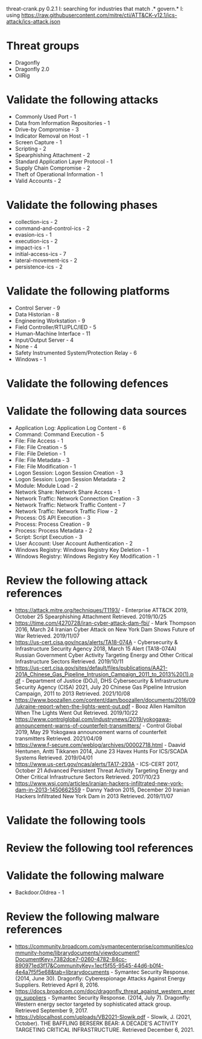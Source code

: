 threat-crank.py 0.2.1
I: searching for industries that match .* govern.*
I: using https://raw.githubusercontent.com/mitre/cti/ATT&CK-v12.1/ics-attack/ics-attack.json
# Threat groups

* Dragonfly
* Dragonfly 2.0
* OilRig

# Validate the following attacks

* Commonly Used Port - 1
* Data from Information Repositories - 1
* Drive-by Compromise - 3
* Indicator Removal on Host - 1
* Screen Capture - 1
* Scripting - 2
* Spearphishing Attachment - 2
* Standard Application Layer Protocol - 1
* Supply Chain Compromise - 2
* Theft of Operational Information - 1
* Valid Accounts - 2

# Validate the following phases

* collection-ics - 2
* command-and-control-ics - 2
* evasion-ics - 1
* execution-ics - 2
* impact-ics - 1
* initial-access-ics - 7
* lateral-movement-ics - 2
* persistence-ics - 2

# Validate the following platforms

* Control Server - 9
* Data Historian - 8
* Engineering Workstation - 9
* Field Controller/RTU/PLC/IED - 5
* Human-Machine Interface - 11
* Input/Output Server - 4
* None - 4
* Safety Instrumented System/Protection Relay - 6
* Windows - 1

# Validate the following defences


# Validate the following data sources

* Application Log: Application Log Content - 6
* Command: Command Execution - 5
* File: File Access - 1
* File: File Creation - 5
* File: File Deletion - 1
* File: File Metadata - 3
* File: File Modification - 1
* Logon Session: Logon Session Creation - 3
* Logon Session: Logon Session Metadata - 2
* Module: Module Load - 2
* Network Share: Network Share Access - 1
* Network Traffic: Network Connection Creation - 3
* Network Traffic: Network Traffic Content - 7
* Network Traffic: Network Traffic Flow - 2
* Process: OS API Execution - 3
* Process: Process Creation - 9
* Process: Process Metadata - 2
* Script: Script Execution - 3
* User Account: User Account Authentication - 2
* Windows Registry: Windows Registry Key Deletion - 1
* Windows Registry: Windows Registry Key Modification - 1

# Review the following attack references

* https://attack.mitre.org/techniques/T1193/ - Enterprise ATT&CK 2019, October 25 Spearphishing Attachment Retrieved. 2019/10/25 
* https://time.com/4270728/iran-cyber-attack-dam-fbi/ - Mark Thompson 2016, March 24 Iranian Cyber Attack on New York Dam Shows Future of War Retrieved. 2019/11/07 
* https://us-cert.cisa.gov/ncas/alerts/TA18-074A - Cybersecurity & Infrastructure Security Agency 2018, March 15 Alert (TA18-074A) Russian Government Cyber Activity Targeting Energy and Other Critical Infrastructure Sectors Retrieved. 2019/10/11 
* https://us-cert.cisa.gov/sites/default/files/publications/AA21-201A_Chinese_Gas_Pipeline_Intrusion_Campaign_2011_to_2013%20(1).pdf - Department of Justice (DOJ), DHS Cybersecurity & Infrastructure Security Agency (CISA) 2021, July 20 Chinese Gas Pipeline Intrusion Campaign, 2011 to 2013 Retrieved. 2021/10/08 
* https://www.boozallen.com/content/dam/boozallen/documents/2016/09/ukraine-report-when-the-lights-went-out.pdf - Booz Allen Hamilton   When The Lights Went Out Retrieved. 2019/10/22 
* https://www.controlglobal.com/industrynews/2019/yokogawa-announcement-warns-of-counterfeit-transmitters/ - Control Global 2019, May 29 Yokogawa announcement warns of counterfeit transmitters Retrieved. 2021/04/09 
* https://www.f-secure.com/weblog/archives/00002718.html - Daavid Hentunen, Antti Tikkanen 2014, June 23 Havex Hunts For ICS/SCADA Systems Retrieved. 2019/04/01 
* https://www.us-cert.gov/ncas/alerts/TA17-293A - ICS-CERT 2017, October 21 Advanced Persistent Threat Activity Targeting Energy and Other Critical Infrastructure Sectors Retrieved. 2017/10/23 
* https://www.wsj.com/articles/iranian-hackers-infiltrated-new-york-dam-in-2013-1450662559 - Danny Yadron 2015, December 20 Iranian Hackers Infiltrated New York Dam in 2013 Retrieved. 2019/11/07 

# Validate the following tools


# Review the following tool references


# Validate the following malware

* Backdoor.Oldrea - 1

# Review the following malware references

* https://community.broadcom.com/symantecenterprise/communities/community-home/librarydocuments/viewdocument?DocumentKey=7382dce7-0260-4782-84cc-890971ed3f17&CommunityKey=1ecf5f55-9545-44d6-b0f4-4e4a7f5f5e68&tab=librarydocuments - Symantec Security Response. (2014, June 30). Dragonfly: Cyberespionage Attacks Against Energy Suppliers. Retrieved April 8, 2016.
* https://docs.broadcom.com/doc/dragonfly_threat_against_western_energy_suppliers - Symantec Security Response. (2014, July 7). Dragonfly: Western energy sector targeted by sophisticated attack group. Retrieved September 9, 2017.
* https://vblocalhost.com/uploads/VB2021-Slowik.pdf - Slowik, J. (2021, October). THE BAFFLING BERSERK BEAR: A DECADE’S ACTIVITY TARGETING CRITICAL INFRASTRUCTURE. Retrieved December 6, 2021.

